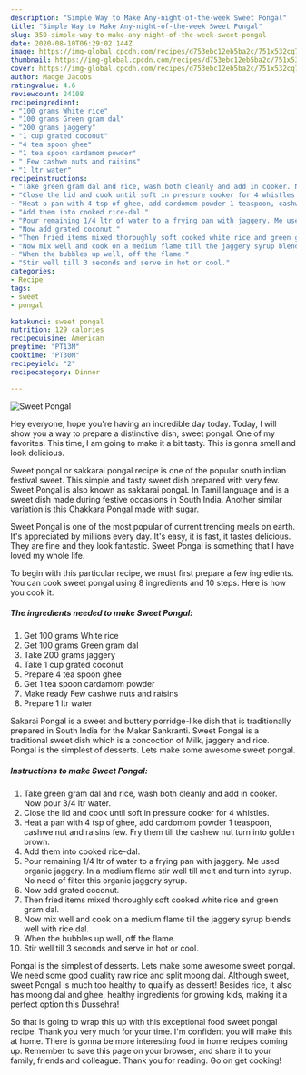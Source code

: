 ```yaml
---
description: "Simple Way to Make Any-night-of-the-week Sweet Pongal"
title: "Simple Way to Make Any-night-of-the-week Sweet Pongal"
slug: 350-simple-way-to-make-any-night-of-the-week-sweet-pongal
date: 2020-08-10T06:29:02.144Z
image: https://img-global.cpcdn.com/recipes/d753ebc12eb5ba2c/751x532cq70/sweet-pongal-recipe-main-photo.jpg
thumbnail: https://img-global.cpcdn.com/recipes/d753ebc12eb5ba2c/751x532cq70/sweet-pongal-recipe-main-photo.jpg
cover: https://img-global.cpcdn.com/recipes/d753ebc12eb5ba2c/751x532cq70/sweet-pongal-recipe-main-photo.jpg
author: Madge Jacobs
ratingvalue: 4.6
reviewcount: 24108
recipeingredient:
- "100 grams White rice"
- "100 grams Green gram dal"
- "200 grams jaggery"
- "1 cup grated coconut"
- "4 tea spoon ghee"
- "1 tea spoon cardamom powder"
- " Few cashwe nuts and raisins"
- "1 ltr water"
recipeinstructions:
- "Take green gram dal and rice, wash both cleanly and add in cooker. Now pour 3/4 ltr water."
- "Close the lid and cook until soft in pressure cooker for 4 whistles."
- "Heat a pan with 4 tsp of ghee, add cardomom powder 1 teaspoon, cashwe nut and raisins few. Fry them till the cashew nut turn into golden brown."
- "Add them into cooked rice-dal."
- "Pour remaining 1/4 ltr of water to a frying pan with jaggery. Me used organic jaggery. In a medium flame stir well till melt and turn into syrup. No need of filter this organic jaggery syrup."
- "Now add grated coconut."
- "Then fried items mixed thoroughly soft cooked white rice and green gram dal."
- "Now mix well and cook on a medium flame till the jaggery syrup blends well with rice dal."
- "When the bubbles up well, off the flame."
- "Stir well till 3 seconds and serve in hot or cool."
categories:
- Recipe
tags:
- sweet
- pongal

katakunci: sweet pongal 
nutrition: 129 calories
recipecuisine: American
preptime: "PT13M"
cooktime: "PT30M"
recipeyield: "2"
recipecategory: Dinner

---
```



![Sweet Pongal](https://img-global.cpcdn.com/recipes/d753ebc12eb5ba2c/751x532cq70/sweet-pongal-recipe-main-photo.jpg)

Hey everyone, hope you're having an incredible day today. Today, I will show you a way to prepare a distinctive dish, sweet pongal. One of my favorites. This time, I am going to make it a bit tasty. This is gonna smell and look delicious.

Sweet pongal or sakkarai pongal recipe is one of the popular south indian festival sweet. This simple and tasty sweet dish prepared with very few. Sweet Pongal is also known as sakkarai pongaL In Tamil language and is a sweet dish made during festive occasions in South India. Another similar variation is this Chakkara Pongal made with sugar.

Sweet Pongal is one of the most popular of current trending meals on earth. It's appreciated by millions every day. It's easy, it is fast, it tastes delicious. They are fine and they look fantastic. Sweet Pongal is something that I have loved my whole life.


To begin with this particular recipe, we must first prepare a few ingredients. You can cook sweet pongal using 8 ingredients and 10 steps. Here is how you cook it.

<!--inarticleads1-->

##### The ingredients needed to make Sweet Pongal:

1. Get 100 grams White rice
1. Get 100 grams Green gram dal
1. Take 200 grams jaggery
1. Take 1 cup grated coconut
1. Prepare 4 tea spoon ghee
1. Get 1 tea spoon cardamom powder
1. Make ready  Few cashwe nuts and raisins
1. Prepare 1 ltr water


Sakarai Pongal is a sweet and buttery porridge-like dish that is traditionally prepared in South India for the Makar Sankranti. Sweet Pongal is a traditional sweet dish which is a concoction of Milk, jaggery and rice. Pongal is the simplest of desserts. Lets make some awesome sweet pongal. 

<!--inarticleads2-->

##### Instructions to make Sweet Pongal:

1. Take green gram dal and rice, wash both cleanly and add in cooker. Now pour 3/4 ltr water.
1. Close the lid and cook until soft in pressure cooker for 4 whistles.
1. Heat a pan with 4 tsp of ghee, add cardomom powder 1 teaspoon, cashwe nut and raisins few. Fry them till the cashew nut turn into golden brown.
1. Add them into cooked rice-dal.
1. Pour remaining 1/4 ltr of water to a frying pan with jaggery. Me used organic jaggery. In a medium flame stir well till melt and turn into syrup. No need of filter this organic jaggery syrup.
1. Now add grated coconut.
1. Then fried items mixed thoroughly soft cooked white rice and green gram dal.
1. Now mix well and cook on a medium flame till the jaggery syrup blends well with rice dal.
1. When the bubbles up well, off the flame.
1. Stir well till 3 seconds and serve in hot or cool.


Pongal is the simplest of desserts. Lets make some awesome sweet pongal. We need some good quality raw rice and split moong dal. Although sweet, sweet Pongal is much too healthy to qualify as dessert! Besides rice, it also has moong dal and ghee, healthy ingredients for growing kids, making it a perfect option this Dussehra! 

So that is going to wrap this up with this exceptional food sweet pongal recipe. Thank you very much for your time. I'm confident you will make this at home. There is gonna be more interesting food in home recipes coming up. Remember to save this page on your browser, and share it to your family, friends and colleague. Thank you for reading. Go on get cooking!
